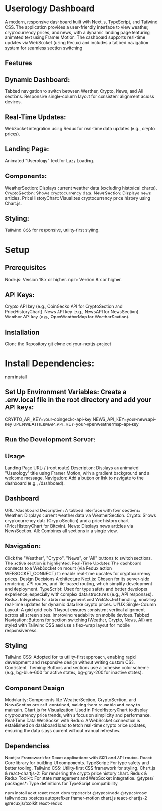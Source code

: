 # Userology Dashboard
A modern, responsive dashboard built with Next.js, TypeScript, and Tailwind CSS. The application provides a user-friendly interface to view weather, cryptocurrency prices, and news, with a dynamic landing page featuring animated text using Framer Motion. The dashboard supports real-time updates via WebSocket (using Redux) and includes a tabbed navigation system for seamless section switching

## Features


## Dynamic Dashboard:
Tabbed navigation to switch between Weather, Crypto, News, and All sections.
Responsive single-column layout for consistent alignment across devices.
## Real-Time Updates:


WebSocket integration using Redux for real-time data updates (e.g., crypto prices).
## Landing Page:
Animated "Userology" text for Lazy Loading.


## Components:
 WeatherSection: Displays current weather data (excluding historical charts).
 CryptoSection: Shows cryptocurrency data.
 NewsSection: Displays news articles.
 PriceHistoryChart: Visualizes cryptocurrency price history using Chart.js.

 
## Styling:
Tailwind CSS for responsive, utility-first styling.


# Setup
## Prerequisites
Node.js: Version 18.x or higher.
npm: Version 8.x or higher.


## API Keys:
 Crypto API key (e.g., CoinGecko API for CryptoSection and PriceHistoryChart).
 News API key (e.g., NewsAPI for NewsSection).
 Weather API key (e.g., OpenWeatherMap for WeatherSection).

 
## Installation
Clone the Repository
git clone <repository-url>
cd your-nextjs-project
# Install Dependencies:
npm install

## Set Up Environment Variables: Create a .env.local file in the root directory and add your API keys:
CRYPTO_API_KEY=your-coingecko-api-key
NEWS_API_KEY=your-newsapi-key
OPENWEATHERMAP_API_KEY=your-openweathermap-api-key

## Run the Development Server:


## Usage
Landing Page
URL: / (root route)
Description: Displays an animated "Userology" title using Framer Motion, with a gradient background and a welcome message.
Navigation: Add a button or link to navigate to the dashboard (e.g., /dashboard).

## Dashboard
URL: /dashboard
Description: A tabbed interface with four sections:
Weather: Displays current weather data via WeatherSection.
Crypto: Shows cryptocurrency data (CryptoSection) and a price history chart (PriceHistoryChart for Bitcoin).
News: Displays news articles via NewsSection.
All: Combines all sections in a single view.

## Navigation:
Click the "Weather", "Crypto", "News", or "All" buttons to switch sections.
The active section is highlighted.
Real-Time Updates
The dashboard connects to a WebSocket on mount (via Redux action WEBSOCKET_CONNECT) to enable real-time updates for cryptocurrency prices.
Design Decisions
Architecture
Next.js: Chosen for its server-side rendering, API routes, and file-based routing, which simplify development and deployment.
TypeScript: Used for type safety and better developer experience, especially with complex data structures (e.g., API responses).
Redux: Integrated for state management and WebSocket handling, enabling real-time updates for dynamic data like crypto prices.
UI/UX
Single-Column Layout: A grid grid-cols-1 layout ensures consistent vertical alignment across all screen sizes, improving readability on mobile devices.
Tabbed Navigation: Buttons for section switching (Weather, Crypto, News, All) are styled with Tailwind CSS and use a flex-wrap layout for mobile responsiveness.

##  Styling
Tailwind CSS: Adopted for its utility-first approach, enabling rapid development and responsive design without writing custom CSS.
Consistent Theming: Buttons and sections use a cohesive color scheme (e.g., bg-blue-600 for active states, bg-gray-200 for inactive states).

## Component Design
Modularity: Components like WeatherSection, CryptoSection, and NewsSection are self-contained, making them reusable and easy to maintain.
Chart.js for Visualization: Used in PriceHistoryChart to display cryptocurrency price trends, with a focus on simplicity and performance.
Real-Time Data
WebSocket with Redux: A WebSocket connection is established on dashboard load to fetch real-time crypto price updates, ensuring the data stays current without manual refreshes.

## Dependencies
Next.js: Framework for React applications with SSR and API routes.
React: Core library for building UI components.
TypeScript: For type safety and better tooling.
Tailwind CSS: Utility-first CSS framework for styling.
Chart.js & react-chartjs-2: For rendering the crypto price history chart.
Redux & Redux Toolkit: For state management and WebSocket integration.
@types/ packages*: Type definitions for TypeScript compatibility.

npm install next react react-dom typescript @types/node @types/react tailwindcss postcss autoprefixer framer-motion chart.js react-chartjs-2 @reduxjs/toolkit react-redux
